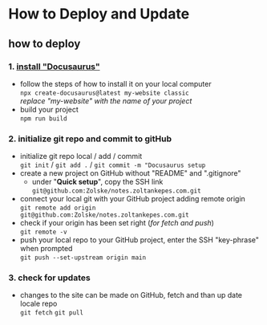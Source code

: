 # How to Deploy and Update

## how to deploy
### 1. [install "Docusaurus"](https://docusaurus.io/docs/installation)
- follow the steps of how to install it on your local computer   
`npx create-docusaurus@latest my-website classic`   
*replace "my-website" with the name of your project* 
- build your project   
`npm run build`

### 2. initialize git repo and commit to gitHub
- initialize git repo local / add / commit   
`git init` / `git add .` / `git commit -m "Docusaurus setup`
- create a new project on GitHub without "README" and ".gitignore"
  - under "**Quick setup**", copy the SSH link `git@github.com:Zolske/notes.zoltankepes.com.git`
- connect your local git with your GitHub project adding remote origin   
`git remote add origin git@github.com:Zolske/notes.zoltankepes.com.git`
- check if your origin has been set right (*for fetch and push*)   
`git remote -v`
- push your local repo to your GitHub project, enter the SSH "key-phrase" when prompted   
`git push --set-upstream origin main`

### 3. check for updates
- changes to the site can be made on GitHub, fetch and than up date locale repo   
`git fetch` `git pull`